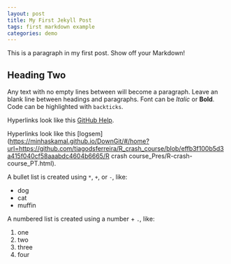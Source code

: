 ```yaml
---
layout: post
title: My First Jekyll Post
tags: first markdown example
categories: demo
---
```


This is a paragraph in my first post.
Show off your Markdown!

## Heading Two 

Any text with no empty lines between will become a paragraph.
Leave an blank line between headings and paragraphs.
Font can be *Italic* or **Bold**.
Code can be highlighted with `backticks`.

Hyperlinks look like this [GitHub Help](https://help.github.com/).

Hyperlinks look like this [logsem](https://minhaskamal.github.io/DownGit/#/home?url=https://github.com/tiagodsferreira/R_crash_course/blob/effb3f100b5d3a415f040cf58aaabdc4604b6665/R crash course_Pres/R-crash-course_PT.html).

A bullet list is created using `*`, `+`, or `-`, like:

- dog
- cat
- muffin

A numbered list is created using a number + `.`, like:

1. one
2. two
6. three
2. four
